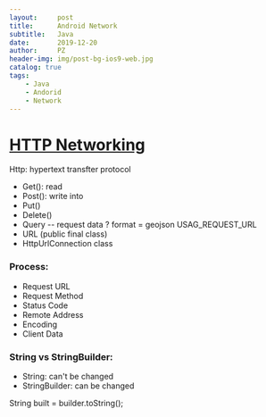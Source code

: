 ```yaml
---
layout:     post
title:      Android Network
subtitle:   Java
date:       2019-12-20
author:     PZ
header-img: img/post-bg-ios9-web.jpg
catalog: true
tags:
    - Java
    - Andorid
    - Network
---
```


# [HTTP Networking](https://classroom.udacity.com/courses/ud843)

Http: hypertext transfter protocol

 - Get(): read
 - Post(): write into
 - Put()
 - Delete()
 - Query -- request data ? format = geojson USAG_REQUEST_URL
 - URL (public final class) 
 - HttpUrlConnection class


### Process:

 - Request URL
 - Request Method
 - Status Code
 - Remote Address
 - Encoding
 - Client Data
 

### String vs StringBuilder:

 - String: can't be changed
 - StringBuilder: can be changed

String built = builder.toString();
